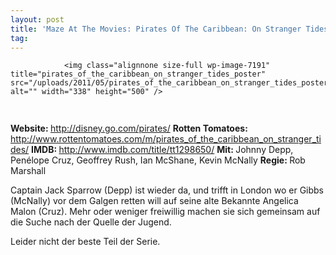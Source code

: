 ```yaml
---
layout: post
title: 'Maze At The Movies: Pirates Of The Caribbean: On Stranger Tides'
tag: 
---
```



                <img class="alignnone size-full wp-image-7191" title="pirates_of_the_caribbean_on_stranger_tides_poster" src="/uploads/2011/05/pirates_of_the_caribbean_on_stranger_tides_poster.jpg" alt="" width="338" height="500" />
<img class="alignnone size-full wp-image-5898" title="movie_review_3stars" src="/uploads/2010/02/movie_review_3stars.png" alt="" width="75" height="15" />
<p><strong> Website: </strong><a href="http://disney.go.com/pirates/"><a href="http://disney.go.com/pirates/">http://disney.go.com/pirates/</a></a>
<strong>Rotten Tomatoes: </strong><a href="http://www.rottentomatoes.com/m/pirates_of_the_caribbean_on_stranger_tides/"><a href="http://www.rottentomatoes.com/m/pirates_of_the_caribbean_on_stranger_tides/">http://www.rottentomatoes.com/m/pirates_of_the_caribbean_on_stranger_tides/</a></a>
<strong>IMDB: </strong><a href="http://www.imdb.com/title/tt1298650/"><a href="http://www.imdb.com/title/tt1298650/">http://www.imdb.com/title/tt1298650/</a></a>
<strong>Mit: </strong>Johnny Depp, Penélope Cruz, Geoffrey Rush, Ian McShane, Kevin McNally
<strong>Regie: </strong>Rob Marshall</p>
<p>Captain Jack Sparrow (Depp) ist wieder da, und trifft in London wo er Gibbs (McNally) vor dem Galgen retten will auf seine alte Bekannte Angelica Malon (Cruz). Mehr oder weniger freiwillig machen sie sich gemeinsam auf die Suche nach der Quelle der Jugend.</p>
<p>Leider nicht der beste Teil der Serie.</p>
            
